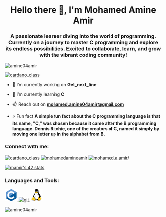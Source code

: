 <h1 align="center">Hello there 👋, I'm Mohamed Amine Amir</h1>
<h3 align="center">A passionate learner diving into the world of programming. Currently on a journey to master C programming and explore its endless possibilities. Excited to collaborate, learn, and grow with the vibrant coding community!</h3>

<p align="left"> <img src="https://komarev.com/ghpvc/?username=amine04amir&label=Profile%20views&color=0e75b6&style=flat" alt="amine04amir" /> </p>

<p align="left"> <a href="https://twitter.com/cardano_class" target="blank"><img src="https://img.shields.io/twitter/follow/cardano_class?logo=twitter&style=for-the-badge" alt="cardano_class" /></a> </p>

- 🔭 I’m currently working on **Get_next_line**

- 🌱 I’m currently learning ****C****

- 📫 Reach out on **mohamed.amine04amir@gmail.com**

- ⚡ Fun fact **A simple fun fact about the C programming language is that its name, "C," was chosen because it came after the B programming language. Dennis Ritchie, one of the creators of C, named it simply by moving one letter up in the alphabet from B.**

<h3 align="left">Connect with me:</h3>
<p align="left">
<a href="https://twitter.com/cardano_class" target="blank"><img align="center" src="https://raw.githubusercontent.com/rahuldkjain/github-profile-readme-generator/master/src/images/icons/Social/twitter.svg" alt="cardano_class" height="30" width="40" /></a>
<a href="https://linkedin.com/in/mohamedamineamir" target="blank"><img align="center" src="https://raw.githubusercontent.com/rahuldkjain/github-profile-readme-generator/master/src/images/icons/Social/linked-in-alt.svg" alt="mohamedamineamir" height="30" width="40" /></a>
<a href="https://instagram.com/mohamed.a.amir/" target="blank"><img align="center" src="https://raw.githubusercontent.com/rahuldkjain/github-profile-readme-generator/master/src/images/icons/Social/instagram.svg" alt="mohamed.a.amir/" height="30" width="40" /></a>
</p>

<a href="https://github.com/oakoudad/badge42"><img src="https://badge.mediaplus.ma/greenbinary/mamir" alt="mamir's 42 stats" /></a>

<h3 align="left">Languages and Tools:</h3>
<p align="left"> <a href="https://www.cprogramming.com/" target="_blank" rel="noreferrer"> <img src="https://raw.githubusercontent.com/devicons/devicon/master/icons/c/c-original.svg" alt="c" width="40" height="40"/> </a> <a href="https://git-scm.com/" target="_blank" rel="noreferrer"> <img src="https://www.vectorlogo.zone/logos/git-scm/git-scm-icon.svg" alt="git" width="40" height="40"/> </a> <a href="https://www.linux.org/" target="_blank" rel="noreferrer"> <img src="https://raw.githubusercontent.com/devicons/devicon/master/icons/linux/linux-original.svg" alt="linux" width="40" height="40"/> </a> </p>

<p><img align="center" src="https://github-readme-stats.vercel.app/api/top-langs?username=amine04amir&show_icons=true&theme=dark&locale=en&layout=compact" alt="amine04amir" /></p>
